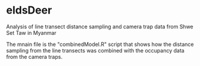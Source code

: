 # eldsDeer
Analysis of line transect distance sampling and camera trap data from Shwe Set Taw in Myanmar

The mnain file is the "combinedModel.R" script that shows how the distance sampling from the line transects was combined with the occupancy data from the camera traps.
